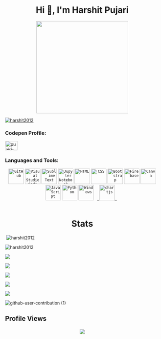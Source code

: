 <h1 align="center">Hi 👋, I'm Harshit Pujari</h1>

<p align="center">
  <img height="300" width="300" src="https://cdn.pixabay.com/animation/2023/06/13/15/13/15-13-30-905_512.gif">
</p>

<p align="left"> <a href="https://github.com/ryo-ma/github-profile-trophy"><img src="https://github-profile-trophy.vercel.app/?username=harshit2012&theme=discord" alt="harshit2012" /></a> </p>

<h3 align="left">Codepen Profile:</h3>
<p align="left">
<a href="https://codepen.io/puajri-harshit" target="blank"><img align="center" src="https://raw.githubusercontent.com/rahuldkjain/github-profile-readme-generator/master/src/images/icons/Social/codepen.svg" alt="puajri-harshit" height="30" width="40" /></a>
</p>

<h3 align="left">Languages and Tools:</h3>
<div align="center">
	<code><img width="50" src="https://user-images.githubusercontent.com/25181517/192108374-8da61ba1-99ec-41d7-80b8-fb2f7c0a4948.png" alt="GitHub" title="GitHub"/></code>
	<code><img width="50" src="https://user-images.githubusercontent.com/25181517/192108891-d86b6220-e232-423a-bf5f-90903e6887c3.png" alt="Visual Studio Code" title="Visual Studio Code"/></code>
	<code><img width="50" src="https://user-images.githubusercontent.com/25181517/190887576-6653f877-8439-4521-82f3-403086ead892.png" alt="Sublime Text" title="Sublime Text"/></code>
	<code><img width="50" src="https://user-images.githubusercontent.com/25181517/183914128-3fc88b4a-4ac1-40e6-9443-9a30182379b7.png" alt="Jupyter Notebook" title="Jupyter Notebook"/></code>
	<code><img width="50" src="https://user-images.githubusercontent.com/25181517/192158954-f88b5814-d510-4564-b285-dff7d6400dad.png" alt="HTML" title="HTML"/></code>
	<code><img width="50" src="https://user-images.githubusercontent.com/25181517/183898674-75a4a1b1-f960-4ea9-abcb-637170a00a75.png" alt="CSS" title="CSS"/></code>
	<code><img width="50" src="https://user-images.githubusercontent.com/25181517/183898054-b3d693d4-dafb-4808-a509-bab54cf5de34.png" alt="Bootstrap" title="Bootstrap"/></code>
	<code><img width="50" src="https://user-images.githubusercontent.com/25181517/189716855-2c69ca7a-5149-4647-936d-780610911353.png" alt="Firebase" title="Firebase"/></code>
	<code><img width="50" src="https://github-production-user-asset-6210df.s3.amazonaws.com/136815194/253220886-02494c7c-de6a-43a6-9293-6369696842ed.png" alt="Canva" title="Canva"/></code>
	<code><img width="50" src="https://user-images.githubusercontent.com/25181517/117447155-6a868a00-af3d-11eb-9cfe-245df15c9f3f.png" alt="JavaScript" title="JavaScript"/></code>
	<code><img width="50" src="https://user-images.githubusercontent.com/25181517/183423507-c056a6f9-1ba8-4312-a350-19bcbc5a8697.png" alt="Python" title="Python"/></code>
	<code><img width="50" src="https://user-images.githubusercontent.com/25181517/186884150-05e9ff6d-340e-4802-9533-2c3f02363ee3.png" alt="Windows" title="Windows"/></code>
  <code align="center"> <a href="https://www.chartjs.org" target="_blank" rel="noreferrer"> <img src="https://www.chartjs.org/media/logo-title.svg" alt="chartjs" title="Chart.js" width="50" height="50"/> </a> </code>
</div>
<br>

<h1 align="center">Stats</h1>

<p>&nbsp;<img align="center" src="https://github-readme-stats.vercel.app/api?username=harshit2012&show_icons=true&locale=en" alt="harshit2012" /></p>

<p><img align="center" src="https://github-readme-streak-stats.herokuapp.com/?user=harshit2012&" alt="harshit2012" /></p>

![](http://github-profile-summary-cards.vercel.app/api/cards/profile-details?username=harshit2012&theme=chartreuse_dark)

![](http://github-profile-summary-cards.vercel.app/api/cards/repos-per-language?username=harshit2012&theme=chartreuse_dark)

![](http://github-profile-summary-cards.vercel.app/api/cards/most-commit-language?username=harshit2012&theme=chartreuse_dark)

![](http://github-profile-summary-cards.vercel.app/api/cards/stats?username=harshit2012&theme=chartreuse_dark)

![](http://github-profile-summary-cards.vercel.app/api/cards/productive-time?username=harshit2012&theme=chartreuse_dark&utcOffset=8)

![github-user-contribution (1)](https://github.com/Harshit2012/Harshit2012/assets/105143145/fec66f91-06f5-47d0-96a2-a0d0cf76a6b5)

## Profile Views

###

<div align="center">
  <img src="https://profile-counter.glitch.me/harshit2012/count.svg?"  />
</div>

###
